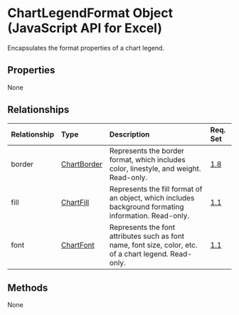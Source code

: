# ChartLegendFormat Object (JavaScript API for Excel)

Encapsulates the format properties of a chart legend.

## Properties

None

## Relationships
| Relationship | Type	|Description| Req. Set|
|:---------------|:--------|:----------|:----|
|border|[ChartBorder](chartborder.md)|Represents the border format, which includes color, linestyle, and weight. Read-only.|[1.8](../requirement-sets/excel-api-requirement-sets.md)|
|fill|[ChartFill](chartfill.md)|Represents the fill format of an object, which includes background formating information. Read-only.|[1.1](../requirement-sets/excel-api-requirement-sets.md)|
|font|[ChartFont](chartfont.md)|Represents the font attributes such as font name, font size, color, etc. of a chart legend. Read-only.|[1.1](../requirement-sets/excel-api-requirement-sets.md)|

## Methods
None

